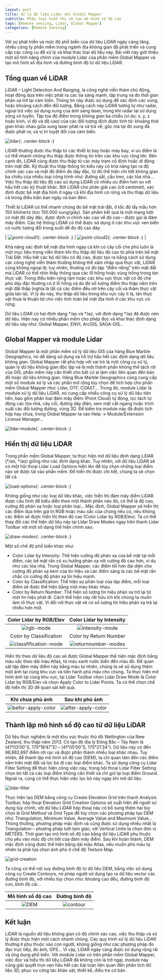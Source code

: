 ```yaml
---
layout: post
title: Xử lý dữ liệu Lidar với Global Mapper
subtitle: Phân loại hiển thị và tạo mô hình số độ cao
tags: [Remote sensing, Lidar, Global Mapper]
categories: [Remote Sensing]
---
```


Với sự phát triển và mức độ phổ biến của dữ liệu LiDAR ngày càng tăng, nhiều công ty phần mềm trong ngành địa không gian đã phát triển và cung cấp các công cụ để xử lý và khai thác loại dữ liệu này. Bài viết này giới thiệu một số tính năng chính của module Lidar của phần mềm Global Mapper và tạo mô hình số địa hình và đường bình độ từ dữ liệu LiDAR.

## Tổng quan về LiDAR
LiDAR – Light Detection And Ranging, là công nghệ viễn thám chủ động, hoạt động dựa trên việc phát ra các tia sáng mạnh, tập trung và đo thời gian phản xạ trở lại cảm biến. Thông tin này được sử dụng để xác định các vùng, hoặc khoảng cách đến đối tượng. Bằng cách này LiDAR tương tự như radar, ngoại trừ việc sử dụng xung của ánh sáng laser, trong khi radar lại sử dụng sóng vô tuyến. Tập tọa độ điểm trong không gian ba chiều (ví dụ: x, y, z hoặc kinh, vĩ độ và độ cao) của các đối tượng đích được tính từ: khoảng thời gian khác nhau giữa xung laser phát ra và trả về; góc mà tại đó xung đã được phát ra; và vị trí tuyệt đối của cảm biến.

![lidar](https://github.com/bachns/bachns.github.io/blob/master/img/2020_04_28/Hinh1.png?raw=true "Máy bay thực hiện quét laser bề mặt địa hình"){: .center-block :}

LiDAR thường được thu thập từ các thiết bị bay hoặc máy bay, vì ưu điểm là có thể nhanh chóng thu thập được thông tin trên các khu vực rộng lớn. Bên cạnh đó, LiDAR cũng được thu thập từ các máy trạm cố định hoặc di động trên mặt đất. Kỹ thuật thu thập thông tin kiểu này có khả năng tạo ra độ chính xác cao và mật độ điểm đo dày đặc, từ đó thể hiện chi tiết không gian ba chiều của nhiều loại công trình như: đường sắt, cầu treo, các tòa nhà... Việc thu thập dữ liệu độ cao sử dụng LiDAR có nhiều ưu điểm hơn so với hầu hết các kỹ thuật khác. Bởi LiDAR cho phân giải cao (cỡ centimét), xác định được bề mặt địa hình ở ngay cả khi địa hình có rừng và thu thập dữ liệu cả trong điều kiện ban ngày và ban đêm.

Thiết bị LiDAR có thể nhanh chóng đo bề mặt trái đất, ở tốc độ lấy mẫu hơn 150 kilohertz (tức 150.000 xung/giây). Sản phẩm kết quả là một mạng lưới có mật độ dày đặc, được định vị chính xác cao về độ cao – được gọi là đám mây điểm. Các hệ thống LiDAR có thể được sử dụng ở các khu vực ven biển có nước tương đối trong suốt để đo độ cao đáy.

| ![point-cloud1](https://github.com/bachns/bachns.github.io/blob/master/img/2020_04_28/Hinh2a.png?raw=true "Đám mây điểm thu thập từ công nghệ LiDAR"){: .center-block :} | ![point-cloud2](https://github.com/bachns/bachns.github.io/blob/master/img/2020_04_28/Hinh2b.png?raw=true "Đám mây điểm thu thập từ công nghệ LiDAR"){: .center-block :} |

Khả năng xác định bề mặt địa hình ngay cả khi có cây cối che phủ luôn là một mục tiêu trong viễn thám khi thu thập dữ liệu độ cao từ phía trên bề mặt Trái Đất. Hầu hết các bộ dữ liệu có độ cao, được tạo ra bằng cách sử dụng các công nghệ viễn thám thường không thể xâm nhập qua thực vật, LiDAR cũng không ngoại lệ; tuy nhiên, thường có đủ tập “điểm riêng” trên mặt đất mà LiDAR có thể nhìn thấy thông qua các lỗ hổng hoặc vùng trống trong tán thực vật. Trong điều kiện rừng rậm hoặc các khu vực thực vật có độ che phủ dày đặc thường có ít lỗ hổng và do đó số lượng điểm thu thập nằm trên mặt đất thấp  (nghĩa là tất cả các điểm đều rơi trên cây cối và thảm thực vật giữa tán lá). Vì lý do này, thu thập dữ liệu trong khu vực cây ít lá, tán thực vật thưa là thuận lợi cho việc tính toán bề mặt địa hình ở các khu vực có rừng.

Dữ liệu LiDAR có hai định dạng *.las và *.laz, với định dạng *.laz đã được nén dữ liệu. Hiện nay có nhiều phần mềm cho phép đọc và khai thác định dạng dữ liệu này như: Global Mapper, ENVI, ArcGIS, SAGA-GIS...

## Global Mapper và module Lidar

Global Mapper là một phần mềm xử lý dữ liệu GIS của hãng Blue Marble Geographics, nó dễ dàng sử dụng và hỗ trợ hầu hết các định dạng dữ liệu không gian. Global Mapper rất phù hợp với vai trò là một công cụ xử lý, quản lý dữ liệu không gian độc lập và là một thành phần không thể tách rời của GIS, phần mềm này cần thiết cho bất cứ ai làm việc liên quan đến bản đồ hoặc dữ liệu không gian. Hãng Blue Marble Geographics cũng cung cấp một số module xử lý và các phần mở rộng tùy chọn để tích hợp cho phần mềm Global Mapper như: Lidar, OTF, COAST... Trong đó, module Lidar là module xử lý dữ liệu LiDAR, nó cung cấp nhiều công cụ xử lý dữ liệu tiên tiến, bao gồm phân loại đám mây điểm (Point Cloud) tự động, lọc tách tự động các tòa nhà, cây cối, đường dây điện, xem mặt cắt ngang hoặc trích xuất các đối tượng đường, vùng 3D. Để kiểm tra module này đã được tích hợp hay chưa, trong Global Mapper ta vào Help → Module/Extension License Manager...

![lidar-module](https://github.com/bachns/bachns.github.io/blob/master/img/2020_04_28/Hinh3.png?raw=true "Module Lidar trong phần mềm Global Mapper"){: .center-block :}

## Hiển thị dữ liệu LiDAR

Trong phần mềm Global Mapper, ta thực hiện mở dữ liệu định dạng LiDAR (*.las, *.laz) giống như các định dạng khác. Tuy nhiên, với dữ liệu LiDAR sẽ có một hội thoại Lidar Load Options hiện lên để tùy chọn những loại điểm nào sẽ được tải vào phần mềm. Để hiển thị được chi tiết, chúng ta sẽ chọn tất cả.

![load-options](https://github.com/bachns/bachns.github.io/blob/master/img/2020_04_28/Hinh4.png?raw=true "Tùy chọn lựa chọn loại điểm"){: .center-block :}

Không giống như các loại dữ liệu khác, việc hiển thị đám mây điểm LiDAR được cấu hình để biểu diễn theo một thành phần nào đó, có thể là độ cao, cường độ phản xạ hoặc loại phân loại... Mặc định, Global Mapper sẽ hiển thị các điểm dựa trên giá trị RGB hoặc màu sắc của chúng nếu có, nếu không các điểm sẽ được hiển thị theo độ cao (Color Lidar by RGB/Elev). Ta có thể thay đổi các thể hiện dữ liệu này tại Lidar Draw Modes ngay trên thanh Lidar Toolbar với một số dạng thể hiện chính sau:

![draw-modes](https://github.com/bachns/bachns.github.io/blob/master/img/2020_04_28/Hinh5.png?raw=true "Lidar Draw Modes"){: .center-block :}

Một số chế độ phổ biến khác như:
* Color Lidar by Intensity: Thể hiện cường độ phản xạ của bề mặt tại mỗi điểm, các bề mặt rắn có xu hướng phản xạ với cường độ cao hơn, ví dụ như các tòa nhà. Trong Global Mapper, các điểm tối hơn đại diện cho cường độ phản xạ kém của tín hiệu và các điểm sáng là các bề mặt rắn chắc có cường độ phản xạ tín hiệu mạnh.
* Color by Classification: Thể hiện sự phân loại của tập điểm, mỗi loại điểm sẽ được thể hiện bằng một màu khác nhau.
* Color by Return Number: Thể hiện số lượng tín hiệu phản xạ trở lại từ một tín hiệu phát đi. Cách thể hiện này rất hữu ích khi chúng ta muốn làm rõ thực vật. Vì đối với thực vật sẽ có số lượng tín hiệu phản xạ trả lại nhiều hơn một.

| Color Lidar by RGB/Elev | Color Lidar by Intensity |
| :-: | :-: |
| ![rgb-mode](https://github.com/bachns/bachns.github.io/blob/master/img/2020_04_28/Hinh6a.png?raw=true "Color Lidar by RGB/Elev") | ![intensity-mode](https://github.com/bachns/bachns.github.io/blob/master/img/2020_04_28/Hinh6b.png?raw=true "Color Lidar by Intensity") |
| Color by Classification | Color by Return Number |
| ![classfification-mode](https://github.com/bachns/bachns.github.io/blob/master/img/2020_04_28/Hinh6c.png?raw=true "Color by Classification") | ![returnnumber-modes](https://github.com/bachns/bachns.github.io/blob/master/img/2020_04_28/Hinh6d.png?raw=true "Color by Return Number") |

Hiển thị theo dữ liệu độ cao sẽ được Global Mapper thể hiện mặc định bằng màu sắc theo dải màu Atlas, từ màu xanh nước biển đến màu đỏ. Để quan sát tập đám mây điểm này bằng màu tự nhiên, chúng ta sẽ sử dụng thêm một ảnh tại cùng khu vực và tiến hành phủ màu cho chúng. Ta thực hiện mở hình ảnh tại cùng khu vực, tại Lidar Toolbar chọn Lidar Draw Mode là Color Lidar by RGB/Elev và chọn  Apply Color to Lidar Points. Ta có thể chọn chế độ hiển thị 3D để quan sát kết quả.

| Khi chưa phủ ảnh | Sau khi phủ ảnh |
| :--------------: | :-------------: |
| ![befor-apply-color](https://github.com/bachns/bachns.github.io/blob/master/img/2020_04_28/Hinh7a.png?raw=true "Khi chưa phủ ảnh") | ![after-apply-color](https://github.com/bachns/bachns.github.io/blob/master/img/2020_04_28/Hinh7b.png?raw=true "Sau khi phủ ảnh") |

## Thành lập mô hình số độ cao từ dữ liệu LiDAR

Dữ liệu thực nghiệm là một khu vực thuộc thủ đô Wellington của New Zealand, thu thập năm 2013. Có tạo độ địa lý Đông Bắc – Tây Nam là (41°03’00″S, 175°18’47″E) – (41°05’00″S, 175°21’34”). Dữ liệu này có đến 98,882,697 điểm rời rạc và được phân thành nhiều loại khác nhau. Tuy nhiên, để thành lập mô hình số độ cao (DEM), ta chỉ quan tâm đến các điểm nằm trên mặt đất và lọc bỏ đi các loại điểm khác. Ta sử dụng công cụ  Lidar Filter Setting để thực hiện công việc này, trong hội thoại Lidar Filter Setting chọn bỏ tất cả các loại điểm không cần thiết và chỉ giữ lại loại điểm Ground. Ngoài ra, cũng có thể thực hiện việc lọc bỏ này ngay khi mở dữ liệu.

![lidar-filter](https://github.com/bachns/bachns.github.io/blob/master/img/2020_04_28/Hinh8a.png?raw=true "Tùy chọn lọc")

Thực hiện tạo DEM bằng công cụ  Create Elevation Grid trên thanh Analysis Toolbar, hộp thoại Elevation Grid Creation Options sẽ xuất hiện để người sử dụng tùy chỉnh, với dữ liệu LiDAR hộp thoại này có bổ sung thêm hai tùy chọn là Grid Method và Grid Type để tùy chọn các phương pháp tạo DEM như: Triangulation, Minimum Value, Average Value and Maximum Value... Thông thường, phương pháp mặc định và cũng được sử dụng nhiều nhất là Triangulation – phương pháp lưới tam giác; với Vertical Units ta chọn đơn vị METERS. Thời gian tạo mô hình số độ cao bằng dữ liệu LiDAR phụ thuộc chủ yếu vào mức độ chi tiết của đám mây điểm. Sau khi hoàn thành, DEM mặc định cũng được thể hiện bằng dải màu Atlas, nếu muốn phủ màu tự nhiên ta phải lựa chọn ảnh phủ ở chế độ Texture Map.

![grid-creation](https://github.com/bachns/bachns.github.io/blob/master/img/2020_04_28/Hinh8b.png?raw=true "Tùy chọn tạo DEM")

Ta cũng có thể nội suy đường bình độ từ dữ liệu DEM, bằng việc sử dụng công cụ  Create Contours, nó phép người sử dụng tạo ra dữ liệu vector các đường bình độ, với nhiều tùy chọn như: khoảng cao đều, đường bình độ con, bình độ cái...

| Mô hình số độ cao | Đường bình độ |
| :---------------: | :-----------: |
| ![DEM](https://github.com/bachns/bachns.github.io/blob/master/img/2020_04_28/Hinh9a.png?raw=true "Mô hình số độ cao") | ![contour](https://github.com/bachns/bachns.github.io/blob/master/img/2020_04_28/Hinh9b.png?raw=true "Đường bình độ")

## Kết luận
LiDAR là nguồn dữ liệu không gian có độ chính xác cao, việc thu thập và xử lý được thực hiện một cách nhanh chóng. Các quy trình xử lý dữ liệu LiDAR thường ít phụ thuộc vào con người, không giống như các phương pháp đo đạc trực tiếp, đo ảnh, GPS... Vì vậy, LiDAR ngày càng được sử dụng rộng rãi và ứng dụng phổ biến. Với module Lidar có trên phần mềm Global Mapper, việc đọc và hiểu thị dữ liệu LiDAR đã không còn là trở ngại, module này cũng giải quyết trọn vẹn hầu hết các bài toán liên quan đến phân tích dữ liệu 3D, phục vụ công tác khảo sát, thiết kế, điều tra cơ bản.
